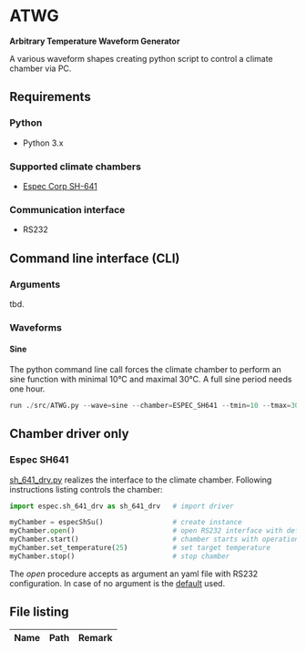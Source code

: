 # ATWG
__Arbitrary Temperature Waveform Generator__

A various waveform shapes creating python script to control a climate chamber via PC.


## Requirements

### Python
 * Python 3.x

### Supported climate chambers
 * [Espec Corp SH-641](https://espec.com/na/products/model/sh_641)

### Communication interface
 * RS232


## Command line interface (CLI)

### Arguments
tbd.

### Waveforms

#### Sine

The python command line call forces the climate chamber to perform an sine function with minimal 10°C and maximal 30°C. A full sine period needs one hour.

```python
run ./src/ATWG.py --wave=sine --chamber=ESPEC_SH641 --tmin=10 --tmax=30 --period=1h
```


## Chamber driver only

### Espec SH641
[sh_641_drv.py](https://github.com/akaeba/ATWG/blob/master/espec/sh_641_drv.py) realizes the interface to the climate chamber. Following instructions listing controls the chamber:

```python
import espec.sh_641_drv as sh_641_drv   # import driver

myChamber = especShSu()                 # create instance
myChamber.open()                        # open RS232 interface with defaults
myChamber.start()                       # chamber starts with operation
myChamber.set_temperature(25)           # set target temperature
myChamber.stop()                        # stop chamber
```

The _open_ procedure accepts as argument an yaml file with RS232 configuration. In case of no argument is the [default](https://github.com/akaeba/ATWG/blob/master/espec/sh_if_default.yaml) used.


## File listing

| Name | Path | Remark |
| ---- | ---- | ------ |
